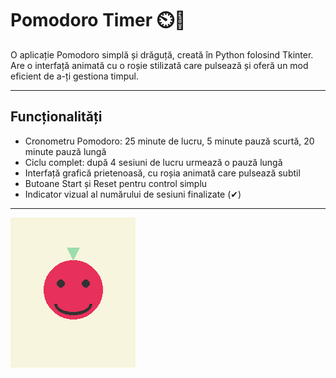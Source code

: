 # Pomodoro Timer ⏲️🍅

O aplicație Pomodoro simplă și drăguță, creată în Python folosind Tkinter.  
Are o interfață animată cu o roșie stilizată care pulsează și oferă un mod eficient de a-ți gestiona timpul.

---

## Funcționalități

- Cronometru Pomodoro: 25 minute de lucru, 5 minute pauză scurtă, 20 minute pauză lungă  
- Ciclu complet: după 4 sesiuni de lucru urmează o pauză lungă  
- Interfață grafică prietenoasă, cu roșia animată care pulsează subtil  
- Butoane Start și Reset pentru control simplu  
- Indicator vizual al numărului de sesiuni finalizate (✔)

---

![Pomodoro Timer Animation](pomodoro_tomato_pulse.gif)
